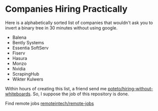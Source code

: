 # Companies Hiring Practically

Here is a alphabetically sorted list of companies that wouldn't ask you to invert a 
binary tree in 30 minutes without using google.

- Balena
- Bently Systems
- Essentia SoftServ
- Fiserv
- Hasura
- Monzo
- Nvidia
- ScrapingHub
- Wikter Kulwers

Within hours of creating this list, a friend send me [poteto/hiring-without-whiteboards](https://github.com/poteto/hiring-without-whiteboards). So, I suppose the job of this repository is done.

Find remote jobs [remoteintech/remote-jobs](https://github.com/remoteintech/remote-jobs)
